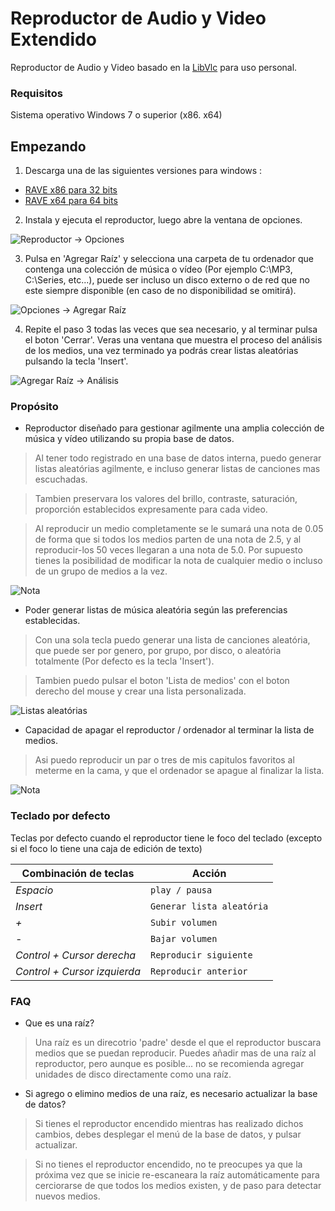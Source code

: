 # Reproductor de Audio y Video Extendido
Reproductor de Audio y Video basado en la [LibVlc](https://www.videolan.org/vlc/index.es.html) para uso personal.

### Requisitos
Sistema operativo Windows 7 o superior (x86. x64)

## Empezando
 1. Descarga una de las siguientes versiones para windows : 
   * [RAVE x86 para 32 bits](http://devildrey33.github.io/RAVE/Instaladores/Instalador%20x86/SetupRave-x86.msi) 
   * [RAVE x64 para 64 bits](http://devildrey33.github.io/RAVE/Instaladores/Instalador%20x64/SetupRave-x64.msi)
 
 2. Instala y ejecuta el reproductor, luego abre la ventana de opciones.
 
 ![Reproductor -> Opciones](http://devildrey33.github.io/RAVE/Img/Readme1.png)
 
 3. Pulsa en 'Agregar Raíz' y selecciona una carpeta de tu ordenador que contenga una colección de música o vídeo (Por ejemplo C:\MP3, C:\Series, etc...), puede ser incluso un disco externo o de red que no este siempre disponible (en caso de no disponibilidad se omitirá).
 
 ![Opciones -> Agregar Raíz](http://devildrey33.github.io/RAVE/Img/Readme2.png)
 
 4. Repite el paso 3 todas las veces que sea necesario, y al terminar pulsa el boton 'Cerrar'. Veras una ventana que muestra el proceso del análisis de los medios, una vez terminado ya podrás crear listas aleatórias pulsando la tecla 'Insert'.
 
 ![Agregar Raíz -> Análisis](http://devildrey33.github.io/RAVE/Img/Readme3.png)

 
### Propósito
 * Reproductor diseñado para gestionar agilmente una amplia colección de música y vídeo utilizando su propia base de datos.
 > Al tener todo registrado en una base de datos interna, puedo generar listas aleatórias agilmente, e incluso generar listas de canciones mas escuchadas.
 
 > Tambien preservara los valores del brillo, contraste, saturación, proporción establecidos expresamente para cada video.
  
 > Al reproducir un medio completamente se le sumará una nota de 0.05 de forma que si todos los medios parten de una nota de 2.5, y al reproducir-los 50 veces llegaran a una nota de 5.0. Por supuesto tienes la posibilidad de modificar la nota de cualquier medio o incluso de un grupo de medios a la vez.
 
 ![Nota](http://devildrey33.github.io/RAVE/Img/Readme5.png)
 
 * Poder generar listas de música aleatória según las preferencias establecidas.
 > Con una sola tecla puedo generar una lista de canciones aleatória, que puede ser por genero, por grupo, por disco, o aleatória totalmente (Por defecto es la tecla 'Insert').
 
 > Tambien puedo pulsar el boton 'Lista de medios' con el boton derecho del mouse y crear una lista personalizada.

 ![Listas aleatórias](http://devildrey33.github.io/RAVE/Img/Readme4.png)

 * Capacidad de apagar el reproductor / ordenador al terminar la lista de medios.
 > Asi puedo reproducir un par o tres de mis capitulos favoritos al meterme en la cama, y que el ordenador se apague al finalizar la lista.
 
 ![Nota](http://devildrey33.github.io/RAVE/Img/Readme6.png)
 
### Teclado por defecto
Teclas por defecto cuando el reproductor tiene le foco del teclado (excepto si el foco lo tiene una caja de edición de texto)

 Combinación de teclas       | Acción
---------------------------- | ----------------------------
*Espacio*                    | `play / pausa`
*Insert*                     | `Generar lista aleatória`
*+*                          | `Subir volumen`
*-*                          | `Bajar volumen`
*Control + Cursor derecha*   | `Reproducir siguiente` 
*Control + Cursor izquierda* | `Reproducir anterior`

### FAQ
 * Que es una raíz?
 
 > Una raíz es un direcotrio 'padre' desde el que el reproductor buscara medios que se puedan reproducir. Puedes añadir mas de una raíz al reproductor, pero aunque es posible... no se recomienda agregar unidades de disco directamente como una raíz.
  
 * Si agrego o elimino medios de una raíz, es necesario actualizar la base de datos? 
 
 > Si tienes el reproductor encendido mientras has realizado dichos cambios, debes desplegar el menú de la base de datos, y pulsar actualizar.

 > Si no tienes el reproductor encendido, no te preocupes ya que la próxima vez que se inicie re-escaneara la raíz automáticamente para cerciorarse de que todos los medios existen, y de paso para detectar nuevos medios.
 
